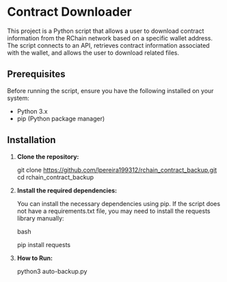# Contract Downloader

This project is a Python script that allows a user to download contract information from the RChain network based on a specific wallet address. The script connects to an API, retrieves contract information associated with the wallet, and allows the user to download related files.

## Prerequisites

Before running the script, ensure you have the following installed on your system:

- Python 3.x
- pip (Python package manager)

## Installation

1. **Clone the repository:**

   git clone https://github.com/lpereira199312/rchain_contract_backup.git
   cd rchain_contract_backup

2. **Install the required dependencies:**

    You can install the necessary dependencies using pip. If the script does not have a requirements.txt file, you may need to install the requests library manually:

    bash

    pip install requests

3. **How to Run:**

    python3 auto-backup.py
